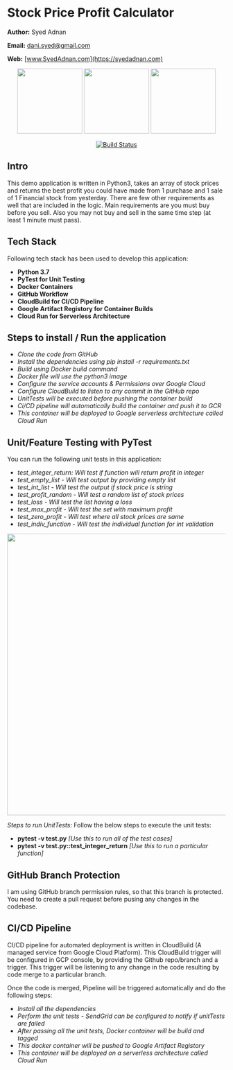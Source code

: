 # Stock Price Profit Calculator

**Author:** Syed Adnan

**Email:** dani.syed@gmail.com

**Web:** [www.SyedAdnan.com](https://syedadnan.com)

<p align="center">
<img src="https://library.kissclipart.com/20181208/pwe/kissclipart-python-programming-a-beginners-guide-to-learn-py-c106bf0c27f1f5a5.jpg" width="150">   

<img src="https://www.docker.com/sites/default/files/social/docker_facebook_share.png" width="150">   

<img src="https://blog.iron.io/wp-content/uploads/2019/04/Google-Cloud-Run.jpg" width="150">
</p>

<p align="center">
<a href="https://travis-ci.org/laravel/framework"><img src="https://travis-ci.org/laravel/framework.svg" alt="Build Status"></a>
</p>

## Intro

This demo application is written in Python3, takes an array of stock prices and returns the best profit you could have made from 1 purchase and 1 sale of 1 Financial stock from yesterday. There are few other requirements as well that are included in the logic. Main requirements are you must buy before you sell. Also you may not buy and sell in the same time step (at least 1 minute must pass).


## Tech Stack

Following tech stack has been used to develop this application:

- **Python 3.7** 
- **PyTest for Unit Testing** 
- **Docker Containers** 
- **GitHub Workflow** 
- **CloudBuild for CI/CD Pipeline** 
- **Google Artifact Registory for Container Builds** 
- **Cloud Run for Serverless Architecture** 


## Steps to install / Run the application

- *Clone the code from GitHub*
- *Install the dependencies using pip install -r requirements.txt*
- *Build using Docker build command*
- *Docker file will use the python3 image*
- *Configure the service accounts & Permissions over Google Cloud*
- *Configure CloudBuild to listen to any commit in the GitHub repo*
- *UnitTests will be executed before pushing the container build*
- *Ci/CD pipeline will automatically build the container and push it to GCR*
- *This container will be deployed to Google serverless architecture called Cloud Run* 


## Unit/Feature Testing with PyTest

You can run the following unit tests in this application:

- *test_integer_return: Will test if function will return profit in integer*
- *test_empty_list - Will test output by providing empty list*
- *test_int_list - Will test the output if stock price is string*
- *test_profit_random - Will test a random list of stock prices*
- *test_loss - Will test the list having a loss*
- *test_max_profit - Will test the set with maximum profit*
- *test_zero_profit - Will test where all stock prices are same*
- *test_indiv_function - Will test the individual function for int validation*

<img src="https://ibb.co/GkbVj19" width="650">

*Steps to run UnitTests:* Follow the below steps to execute the unit tests:

- **pytest -v test.py** *[Use this to run all of the test cases]*
- **pytest -v test.py::test_integer_return** *[Use this to run a particular function]*

## GitHub Branch Protection

I am using GitHub branch permission rules, so that this branch is protected. You need to create a pull request before pusing any changes in the codebase.

## CI/CD Pipeline

CI/CD pipeline for automated deployment is written in CloudBuild (A managed service from Google Cloud Platform). This CloudBuild trigger will be configured in GCP console, by providing the Github repo/branch and a trigger. This trigger will be listening to any change in the code resulting by code merge to a particular branch. 

Once the code is merged, Pipeline will be triggered automatically and do the following steps:

- *Install all the dependencies*
- *Perform the unit tests - SendGrid can be configured to notify if unitTests are failed*
- *After passing all the unit tests, Docker container will be build and tagged*
- *This docker container will be pushed to Google Artifact Registory*
- *This container will be deployed on a serverless architecture called Cloud Run*




